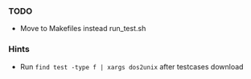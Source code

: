 ### TODO

 - Move to Makefiles instead run_test.sh

### Hints

 - Run `find test -type f | xargs dos2unix` after testcases download

